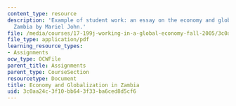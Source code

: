 ```yaml
---
content_type: resource
description: 'Example of student work: an essay on the economy and globalization of
  Zambia by Mariel John.'
file: /media/courses/17-199j-working-in-a-global-economy-fall-2005/3c0aa24c3f10bb643f33ba6ced8d5cf6_EconomyandGlobalizationinZambia.pdf
file_type: application/pdf
learning_resource_types:
- Assignments
ocw_type: OCWFile
parent_title: Assignments
parent_type: CourseSection
resourcetype: Document
title: Economy and Globalization in Zambia
uid: 3c0aa24c-3f10-bb64-3f33-ba6ced8d5cf6
---
```

